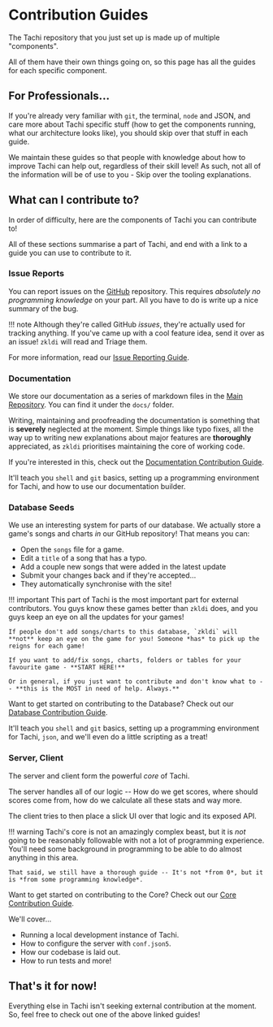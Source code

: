 # Contribution Guides

The Tachi repository that you just set up is made up of multiple "components".

All of them have their own things going on, so this page has all the guides for each specific component.

## For Professionals...

If you're already very familiar with `git`, the terminal, `node` and JSON, and care more about Tachi specific stuff (how to get the components running, what our architecture looks like), you should skip over that stuff in each guide.

We maintain these guides so that people with knowledge about how to improve Tachi can help out, regardless of their skill level! As such, not all of the information will be of use to you - Skip over the tooling explanations.

## What can I contribute to?

In order of difficulty, here are the components of Tachi you can contribute to!

All of these sections summarise a part of Tachi, and end with a link to a guide you can use to
contribute to it.

### Issue Reports

You can report issues on the [GitHub](https://github.com/TNG-Dev/Tachi) repository. This requires
*absolutely no programming knowledge* on your part. All you have to do is write up a nice summary
of the bug.

!!! note
	Although they're called GitHub *issues*, they're actually used for tracking anything. If you've
	came up with a cool feature idea, send it over as an issue! `zkldi` will read and Triage them.

For more information, read our [Issue Reporting Guide](./components/issues.md).

### Documentation

We store our documentation as a series of markdown files in the [Main Repository](https://github.com/TNG-Dev/Tachi). You can find it under the `docs/` folder.

Writing, maintaining and proofreading the documentation is something that is **severely** neglected
at the moment. Simple things like typo fixes, all the way up to writing new explanations about major features
are **thoroughly** appreciated, as `zkldi` prioritises maintaining the core of working code.

If you're interested in this, check out the [Documentation Contribution Guide](./docs.md).

It'll teach you `shell` and `git` basics,
setting up a programming environment for Tachi,
and how to use our documentation builder.

### Database Seeds

We use an interesting system for parts of our database. We actually store a game's songs and charts *in*
our GitHub repository! That means you can:

- Open the `songs` file for a game.
- Edit a `title` of a song that has a typo.
- Add a couple new songs that were added in the latest update
- Submit your changes back and if they're accepted...
- They automatically synchronise with the site!

!!! important
	This part of Tachi is the most important part for external contributors.
	You guys know these games better than `zkldi` does, and you guys keep an eye on all the updates for your games!

	If people don't add songs/charts to this database, `zkldi` will **not** keep an eye on the game for you! Someone *has* to pick up the reigns for each game!

	If you want to add/fix songs, charts, folders or tables for your favourite game - **START HERE!**

	Or in general, if you just want to contribute and don't know what to -- **this is the MOST in need of help. Always.**

Want to get started on contributing to the Database? Check out our [Database Contribution Guide](./database.md).

It'll teach you `shell` and `git` basics,
setting up a programming environment for Tachi,
`json`,
and we'll even do a little scripting as a treat!

### Server, Client

The server and client form the powerful *core* of Tachi.

The server handles all of our logic -- How do we get scores, where should scores come from, how do we calculate all these stats and way more.

The client tries to then place a slick UI over that logic and its exposed API.

!!! warning
	Tachi's core is not an amazingly complex beast, but it is *not* going to be reasonably followable
	with not a lot of programming experience. You'll need some background in programming to be able to do almost anything in this area.

	That said, we still have a thorough guide -- It's not *from 0*, but it is *from some programming knowledge*.

Want to get started on contributing to the Core? Check out our [Core Contribution Guide](./core.md).

We'll cover...

- Running a local development instance of Tachi.
- How to configure the server with `conf.json5`.
- How our codebase is laid out.
- How to run tests and more!

## That's it for now!

Everything else in Tachi isn't seeking external contribution at the moment. So, feel free to check
out one of the above linked guides!

